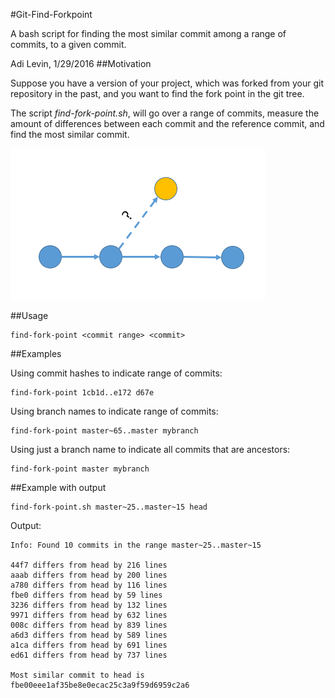 #Git-Find-Forkpoint

A bash script for finding the most similar commit among a range of commits, to a given commit.

Adi Levin,
1/29/2016
##Motivation

Suppose you have a version of your project, which was forked from your git
repository in the past, and you want to find the fork point in the git tree.

The script *find-fork-point.sh*, will go over a range of commits, measure
the amount of differences between each commit and the reference commit,
and find the most similar commit.

![](image.png)

##Usage

    find-fork-point <commit range> <commit>

##Examples

Using commit hashes to indicate range of commits:

    find-fork-point 1cb1d..e172 d67e    

Using branch names to indicate range of commits:

    find-fork-point master~65..master mybranch

Using just a branch name to indicate all commits that are ancestors:

    find-fork-point master mybranch

##Example with output

    find-fork-point.sh master~25..master~15 head

Output:

    Info: Found 10 commits in the range master~25..master~15

    44f7 differs from head by 216 lines
    aaab differs from head by 200 lines
    a780 differs from head by 116 lines
    fbe0 differs from head by 59 lines
    3236 differs from head by 132 lines
    9971 differs from head by 632 lines
    008c differs from head by 839 lines
    a6d3 differs from head by 589 lines
    a1ca differs from head by 691 lines
    ed61 differs from head by 737 lines

    Most similar commit to head is fbe00eee1af35be8e0ecac25c3a9f59d6959c2a6
